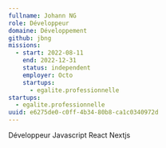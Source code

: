 ```yaml
---
fullname: Johann NG
role: Développeur
domaine: Développement
github: jbng
missions:
  - start: 2022-08-11
    end: 2022-12-31
    status: independent
    employer: Octo
    startups:
      - egalite.professionnelle
startups:
  - egalite.professionnelle
uuid: e6275de0-c0ff-4b34-80b8-ca1c0340972d
---
```

Développeur Javascript React Nextjs